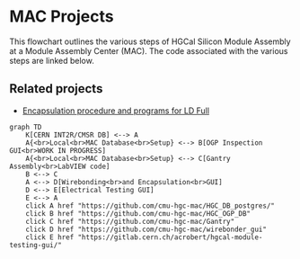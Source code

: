 # MAC Projects

This flowchart outlines the various steps of HGCal Silicon Module Assembly at a Module Assembly Center (MAC). The code associated with the various steps are linked below.

## Related projects
- [Encapsulation procedure and programs for LD Full](https://github.com/cmu-hgc-mac/encapsulation)

```mermaid
graph TD
    K[CERN INT2R/CMSR DB] <--> A
    A{<br>Local<br>MAC Database<br>Setup} <--> B[OGP Inspection GUI<br>WORK IN PROGRESS]
    A{<br>Local<br>MAC Database<br>Setup} <--> C[Gantry Assembly<br>LabVIEW code]
    B <--> C
    A <--> D[Wirebonding<br>and Encapsulation<br>GUI]
    D <--> E[Electrical Testing GUI]
    E <--> A
    click A href "https://github.com/cmu-hgc-mac/HGC_DB_postgres/"
    click B href "https://github.com/cmu-hgc-mac/HGC_OGP_DB"
    click C href "https://github.com/cmu-hgc-mac/Gantry"
    click D href "https://github.com/cmu-hgc-mac/wirebonder_gui"
    click E href "https://gitlab.cern.ch/acrobert/hgcal-module-testing-gui/"

```
<!-- https://github.com/jparshook/UCSB-Gantry-master-main -->


